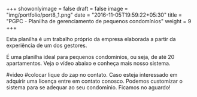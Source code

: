 +++
showonlyimage = false
draft = false
image = "img/portfolio/port8_1.png"
date = "2016-11-05T19:59:22+05:30"
title = "PGPC - Planilha de gerenciamento de pequenos condomínios"
weight = 9
+++

Esta planilha é um trabalho próprio da empresa elaborada a partir da experiência de um dos gestores.
<!--more-->

É uma planilha ideal para pequenos condominios, ou seja, de até 20 apartamentos. Veja o vídeo abaixo e conheça mais nosso sistema.

#video
#colocar lique do zap no contato.
Caso esteja interessado em adquirir uma licença entre em contato conosco. Podemos customizar o sistema para se adequar ao seu condomínio. Ficamos no aguardo!
